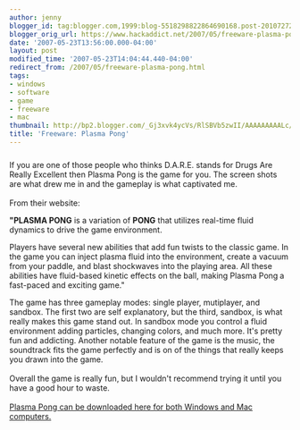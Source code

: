 ```yaml
---
author: jenny
blogger_id: tag:blogger.com,1999:blog-5518298822864690168.post-2010727294836245210
blogger_orig_url: https://www.hackaddict.net/2007/05/freeware-plasma-pong.html
date: '2007-05-23T13:56:00.000-04:00'
layout: post
modified_time: '2007-05-23T14:04:44.440-04:00'
redirect_from: /2007/05/freeware-plasma-pong.html
tags:
- windows
- software
- game
- freeware
- mac
thumbnail: http://bp2.blogger.com/_Gj3xvk4ycVs/RlSBVb5zwII/AAAAAAAAALc/N_49eX8o0M0/s72-c/plasma3_big.JPG
title: 'Freeware: Plasma Pong'
---
```


<img alt="" border="0" id="BLOGGER_PHOTO_ID_5067817685966110850" src="{{ site.url }}/assets/images/2007-05-23-image-0000.JPG" style="margin: 0px auto 10px; display: block; text-align: center; "/>If you are one of those people who thinks D.A.R.E. stands for Drugs Are Really Excellent then Plasma Pong is the game for you.  The screen shots are what drew me in and the gameplay is what captivated me.<br/><br/>From their website:<br/><p><strong>"PLASMA PONG</strong> is a variation of <strong>PONG</strong> that utilizes    real-time fluid dynamics to drive the game environment.</p> <p>Players have several new abilities that add fun twists to the classic game.    In the game you can inject plasma fluid into the environment, create a vacuum    from your paddle, and blast shockwaves into the playing area. All these abilities    have fluid-based kinetic effects on the ball, making Plasma Pong<strong> </strong>a    fast-paced and exciting game."</p>The game has three gameplay modes: single player, mutiplayer, and sandbox.  The first two are self explanatory, but the third, sandbox, is what really makes this game stand out.  In sandbox mode you control a fluid environment adding particles, changing colors, and much more.  It's pretty fun and addicting.  Another notable feature of the game is the music, the soundtrack fits the game perfectly and is on of the things that really keeps you drawn into the game.<br/><br/>Overall the game is really fun, but I wouldn't recommend trying it until you have a good hour to waste.<br/><br/><a href="http://www.plasmapong.com/">Plasma Pong can be downloaded here for both Windows and Mac computers.</a>